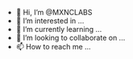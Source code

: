 - 👋 Hi, I’m @MXNCLABS
- 👀 I’m interested in ...
- 🌱 I’m currently learning ...
- 💞️ I’m looking to collaborate on ...
- 📫 How to reach me ...

<!---
MXNCLABS/MXNCLABS is a ✨ special ✨ repository because its `README.md` (this file) appears on your GitHub profile.
You can click the Preview link to take a look at your changes.
--->
